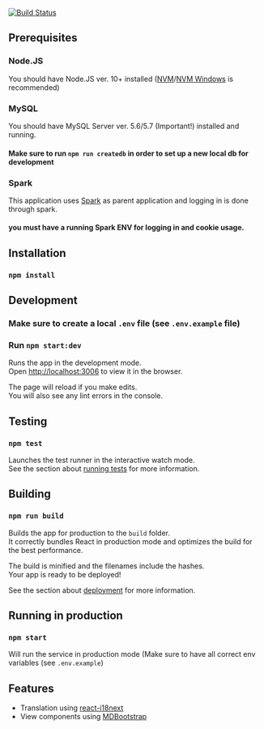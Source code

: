 [![Build Status](https://travis-ci.org/Midburn/communities.svg?branch=master)](https://travis-ci.org/Midburn/communities)

## Prerequisites

### Node.JS
You should have Node.JS ver. 10+ installed ([NVM](https://github.com/creationix/nvm)/[NVM Windows](https://github.com/coreybutler/nvm-windows) is recommended)
### MySQL
You should have MySQL Server ver. 5.6/5.7 (Important!) installed and running.
#### Make sure to run `npm run createdb` in order to set up a new local db for development
### Spark
This application uses [Spark](https://github.com/midburn/spark) as parent application and logging in is done through spark.

#### you must have a running Spark ENV for logging in and cookie usage.

## Installation
### `npm install`

## Development
### Make sure to create a local `.env` file (see `.env.example` file)
### Run `npm start:dev`

Runs the app in the development mode.<br>
Open [http://localhost:3006](http://localhost:3000) to view it in the browser.

The page will reload if you make edits.<br>
You will also see any lint errors in the console.
## Testing
### `npm test`

Launches the test runner in the interactive watch mode.<br>
See the section about [running tests](https://facebook.github.io/create-react-app/docs/running-tests) for more information.


## Building
### `npm run build`

Builds the app for production to the `build` folder.<br>
It correctly bundles React in production mode and optimizes the build for the best performance.

The build is minified and the filenames include the hashes.<br>
Your app is ready to be deployed!

See the section about [deployment](https://facebook.github.io/create-react-app/docs/deployment) for more information.

## Running in production
### `npm start`
Will run the service in production mode (Make sure to have all correct env variables (see `.env.example`)
## Features

- Translation using [react-i18next](https://github.com/i18next/react-i18next)
- View components using [MDBootstrap](https://mdbootstrap.com)

